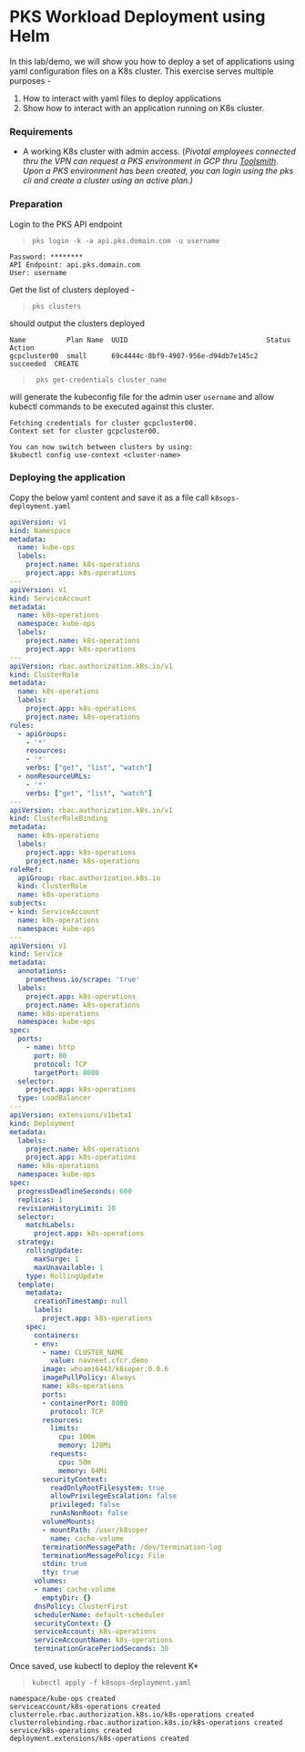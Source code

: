 
# PKS Workload Deployment using Helm

In this lab/demo, we will show you how to deploy a set of applications using yaml configuration files on a K8s cluster. This exercise serves multiple purposes - 

1. How to interact with yaml files to deploy applications
2. Show how to interact with an application running on K8s cluster. 

### Requirements 
- A working K8s cluster with admin access. (*Pivotal employees connected thru the VPN can request a PKS environment in GCP thru [Toolsmith](https://environments.toolsmiths.cf-app.com/home). Upon a PKS environment has been created, you can login using the pks cli and create a cluster using an active plan.)*

### Preparation

Login to the PKS API endpoint

>`pks login -k -a api.pks.domain.com -u username`                                                                                                 

```shell
Password: ********
API Endpoint: api.pks.domain.com
User: username
```

Get the list of clusters deployed - 

> `pks clusters`

should output the clusters deployed 

```shell
Name          Plan Name  UUID                                  Status     Action
gcpcluster00  small      69c4444c-8bf9-4907-956e-d94db7e145c2  succeeded  CREATE
```

>` pks get-credentials cluster_name`

will generate the kubeconfig file for the admin user `username` and allow kubectl commands to be executed against this cluster.

```shell
Fetching credentials for cluster gcpcluster00.
Context set for cluster gcpcluster00.

You can now switch between clusters by using:
$kubectl config use-context <cluster-name>
```

### Deploying the application

Copy the below yaml content and save it as a file call `k8sops-deployment.yaml`

```yaml
apiVersion: v1
kind: Namespace
metadata:
  name: kube-ops
  labels:
    project.name: k8s-operations
    project.app: k8s-operations
---
apiVersion: v1
kind: ServiceAccount
metadata:
  name: k8s-operations
  namespace: kube-ops
  labels:
    project.name: k8s-operations
    project.app: k8s-operations
---
apiVersion: rbac.authorization.k8s.io/v1
kind: ClusterRole
metadata:
  name: k8s-operations
  labels:
    project.app: k8s-operations
    project.name: k8s-operations
rules:
  - apiGroups:
    - '*'
    resources:
    - '*'
    verbs: ["get", "list", "watch"]
  - nonResourceURLs:
    - '*'
    verbs: ["get", "list", "watch"]
---
apiVersion: rbac.authorization.k8s.io/v1
kind: ClusterRoleBinding
metadata:
  name: k8s-operations
  labels:
    project.app: k8s-operations
    project.name: k8s-operations
roleRef:
  apiGroup: rbac.authorization.k8s.io
  kind: ClusterRole
  name: k8s-operations
subjects:
- kind: ServiceAccount
  name: k8s-operations
  namespace: kube-ops
---
apiVersion: v1
kind: Service
metadata:
  annotations:
    prometheus.io/scrape: 'true'
  labels:
    project.app: k8s-operations
    project.name: k8s-operations
  name: k8s-operations
  namespace: kube-ops
spec:
  ports:
    - name: http
      port: 80
      protocol: TCP
      targetPort: 8080
  selector:
    project.app: k8s-operations
  type: LoadBalancer
---
apiVersion: extensions/v1beta1
kind: Deployment
metadata:
  labels:
    project.name: k8s-operations
    project.app: k8s-operations
  name: k8s-operations
  namespace: kube-ops
spec:
  progressDeadlineSeconds: 600
  replicas: 1
  revisionHistoryLimit: 10
  selector:
    matchLabels:
      project.app: k8s-operations
  strategy:
    rollingUpdate:
      maxSurge: 1
      maxUnavailable: 1
    type: RollingUpdate
  template:
    metadata:
      creationTimestamp: null
      labels:
        project.app: k8s-operations
    spec:
      containers:
      - env:
        - name: CLUSTER_NAME
          value: navneet.cfcr.demo
        image: whoami6443/k8soper:0.0.6
        imagePullPolicy: Always
        name: k8s-operations
        ports:
        - containerPort: 8080
          protocol: TCP
        resources:
          limits:
            cpu: 100m
            memory: 128Mi
          requests:
            cpu: 50m
            memory: 64Mi
        securityContext:
          readOnlyRootFilesystem: true
          allowPrivilegeEscalation: false
          privileged: false
          runAsNonRoot: false
        volumeMounts:
        - mountPath: /user/k8soper
          name: cache-volume
        terminationMessagePath: /dev/termination-log
        terminationMessagePolicy: File
        stdin: true
        tty: true
      volumes:
      - name: cache-volume
        emptyDir: {}
      dnsPolicy: ClusterFirst
      schedulerName: default-scheduler
      securityContext: {}
      serviceAccount: k8s-operations
      serviceAccountName: k8s-operations
      terminationGracePeriodSeconds: 30
```
Once saved, use kubectl to deploy the relevent K*

> `kubectl apply -f k8sops-deployment.yaml`                                                                                                            

```shell
namespace/kube-ops created
serviceaccount/k8s-operations created
clusterrole.rbac.authorization.k8s.io/k8s-operations created
clusterrolebinding.rbac.authorization.k8s.io/k8s-operations created
service/k8s-operations created
deployment.extensions/k8s-operations created
```
<!--stackedit_data:
eyJoaXN0b3J5IjpbMzY4MzExNzcwLDEyNDk1MTQ0MDMsLTExMT
gyNDk1MzRdfQ==
-->
